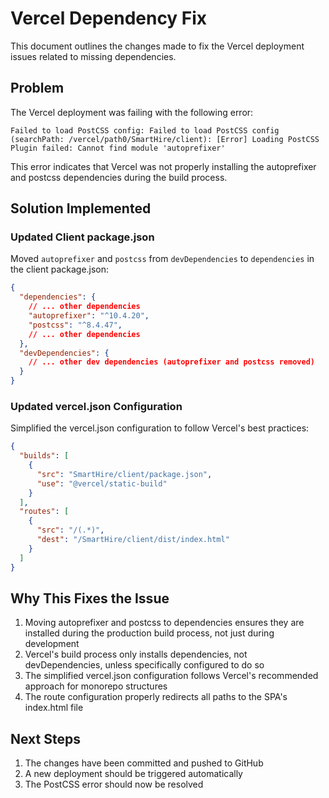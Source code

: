 # Vercel Dependency Fix

This document outlines the changes made to fix the Vercel deployment issues related to missing dependencies.

## Problem
The Vercel deployment was failing with the following error:
```
Failed to load PostCSS config: Failed to load PostCSS config (searchPath: /vercel/path0/SmartHire/client): [Error] Loading PostCSS Plugin failed: Cannot find module 'autoprefixer'
```

This error indicates that Vercel was not properly installing the autoprefixer and postcss dependencies during the build process.

## Solution Implemented

### Updated Client package.json
Moved `autoprefixer` and `postcss` from `devDependencies` to `dependencies` in the client package.json:

```json
{
  "dependencies": {
    // ... other dependencies
    "autoprefixer": "^10.4.20",
    "postcss": "^8.4.47",
    // ... other dependencies
  },
  "devDependencies": {
    // ... other dev dependencies (autoprefixer and postcss removed)
  }
}
```

### Updated vercel.json Configuration
Simplified the vercel.json configuration to follow Vercel's best practices:

```json
{
  "builds": [
    {
      "src": "SmartHire/client/package.json",
      "use": "@vercel/static-build"
    }
  ],
  "routes": [
    {
      "src": "/(.*)",
      "dest": "/SmartHire/client/dist/index.html"
    }
  ]
}
```

## Why This Fixes the Issue
1. Moving autoprefixer and postcss to dependencies ensures they are installed during the production build process, not just during development
2. Vercel's build process only installs dependencies, not devDependencies, unless specifically configured to do so
3. The simplified vercel.json configuration follows Vercel's recommended approach for monorepo structures
4. The route configuration properly redirects all paths to the SPA's index.html file

## Next Steps
1. The changes have been committed and pushed to GitHub
2. A new deployment should be triggered automatically
3. The PostCSS error should now be resolved